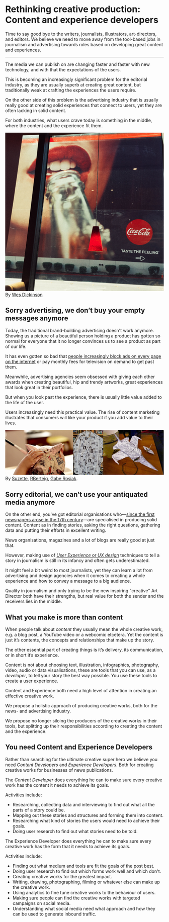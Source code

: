 # Rethinking creative production: Content and experience developers

Time to say good bye to the writers, journalists, illustrators, art-directors, and editors. We believe we need to move away from the tool-based jobs in journalism and advertising towards roles based on developing great content and experiences.

***

The media we can publish on are changing faster and faster with new technology, and with that the expectations of the users.

This is becoming an increasingly significant problem for the editorial industry, as they are usually superb at creating great content, but traditionally weak at crafting the experiences the users require.

On the other side of this problem is the advertising industry that is usually really good at creating solid experiences that connect to users, yet they are often lacking in solid content.

For both industries, what users crave today is something in the middle, where the content and the experience fit them.

![Coca Cola "taste the feeling"](taste-the-feeling.jpg)
By [Wes Dickinson](https://www.flickr.com/photos/nainokin/)

## Sorry advertising, we don’t buy your empty messages anymore

Today, the traditional brand-building advertising doesn't work anymore. Showing us a picture of a beautiful person holding a product has gotten so normal for everyone that it no longer convinces us to see a product as part of our life.

It has even gotten so bad that [people increasingly block ads on every page on the internet](https://techcrunch.com/2015/06/07/adblocking/) or pay monthly fees for television on demand to get past them.

Meanwhile, advertising agencies seem obsessed with giving each other awards when creating beautiful, hip and trendy artworks, great experiences that look great in their portfolios.

But when you look past the experience, there is usually little value added to the life of the user.

Users increasingly need this practical value. The rise of content marketing illustrates that consumers will like your product if you add value to their lives.

![News papers destiny](old-news-papers.jpg)
By [Suzette](https://www.flickr.com/photos/suzettesuzette/), [RBerteig](https://www.flickr.com/photos/rberteig/), [Gabe Rosiak](https://www.flickr.com/photos/gaberosiak/).

## Sorry editorial, we can’t use your antiquated media anymore

On the other end, you've got editorial organisations who—[since the first newspapers arose in the 17th century](https://en.wikipedia.org/wiki/List_of_the_oldest_newspapers)—are specialised in producing solid content. Content as in finding stories, asking the right questions, gathering data and putting their efforts in excellent writing.

News organisations, magazines and a lot of blogs are really good at just that.

However, making use of [*User Experience* or *UX design*](https://www.youtube.com/watch?v=Ovj4hFxko7c) techniques to tell a story in journalism is still in its infancy and often gets underestimated.

It might feel a bit weird to most journalists, yet they can learn a lot from advertising and design agencies when it comes to creating a whole experience and how to convey a message to a big audience.

Quality in journalism and only trying to be the new inspiring "creative" Art Director both have their strengths, but real value for both the sender and the receivers lies in the middle.

## What you make is more than content

When people talk about _content_ they usually mean the whole creative work, e.g. a blog post, a YouTube video or a webcomic etcetera. Yet the content is just it’s contents, the concepts and relationships that make up the story.

The other essential part of creating things is it’s delivery, its communication, or in short it’s experience.

Content is not about choosing text, illustration, infographics, photography, video, audio or data visualisations, these are tools that you can use, as a *developer*, to tell your story the best way possible. You use these tools to create a user experience.

Content and Experience both need a high level of attention in creating an effective creative work.

We propose a holistic approach of producing creative works, both for the news- and advertising industry.

We propose no longer siloing the producers of the creative works in their tools, but splitting up their responsibilities according to creating the content and the experience.

## You need Content and Experience Developers

Rather than searching for the ultimate creative super hero we believe you need *Content Developers* and *Experience Developers*. Both for creating creative works for businesses of news publications.

The *Content Developer* does everything he can to make sure every creative work has the content it needs to achieve its goals.

Activities include:

* Researching, collecting data and interviewing to find out what all the parts of a story could be.
* Mapping out these stories and structures and forming them into content.
* Researching what kind of stories the users would need to achieve their goals.
* Doing user research to find out what stories need to be told.

The Experience Developer does everything he can to make sure every creative work has the form that it needs to achieve its goals.

Activities include:

* Finding out what medium and tools are fit the goals of the post best.
* Doing user research to find out which forms work well and which don't.
* Creating creative works for the greatest impact.
* Writing, drawing, photographing, filming or whatever else can make up the creative work.
* Using analytics to fine tune creative works to the behaviour of users.
* Making sure people can find the creative works with targeted campaigns on social media.
* Understanding what social media need what approach and how they can be used to generate inbound traffic.
